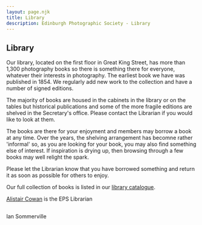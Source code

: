 ```yaml
---
layout: page.njk
title: Library
description: Edinburgh Photographic Society - Library
---
```


## Library

Our library, located on the first floor in Great King Street, has more than 1,300 photography books so there is something there for everyone, whatever their interests in photography. The earliest book we have was published in 1854. We regularly add new work to the collection and have a number of signed editions.

The majority of books are housed in the cabinets in the library or on the tables but historical publications and some of the more fragile editions are shelved in the Secretary's office. Please contact the Librarian if you would like to look at them.

The books are there for your enjoyment and members may borrow a book at any time. Over the years, the shelving arrangement has becomne rather 'informal' so, as you are looking for your book, you may also find something else of interest. If inspiration is drying up, then browsing through a few books may well relight the spark.

Please let the Librarian know that you have borrowed something and return it as soon as possible for others to enjoy.

Our full collection of books is listed in our [library catalogue](https://www.dropbox.com/scl/fi/k4rnctf7ocqerwhm80mdq/EPS-Photography-Catalogue-January-19-Master-Rev-1.pdf?rlkey=815gm4p0o28h8o4c87rsdaqlb&dl=0).

[Alistair Cowan](mailto:librarian@edinburghphotographicsociety.co.uk) is the EPS Librarian

![Bookcase-library-V2](data:image/gif;base64,R0lGODlhAQABAAAAACH5BAEKAAEALAAAAAABAAEAAAICTAEAOw== "Bookcase-library-V2")

Ian Sommerville

